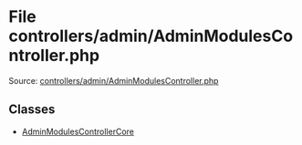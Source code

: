 File controllers/admin/AdminModulesController.php
=========
Source: [controllers/admin/AdminModulesController.php](https://github.com/PrestaShop/PrestaShop/blob/1.6.1.1/controllers/admin/AdminModulesController.php)


Classes
-------

* [AdminModulesControllerCore](class.AdminModulesControllerCore)

